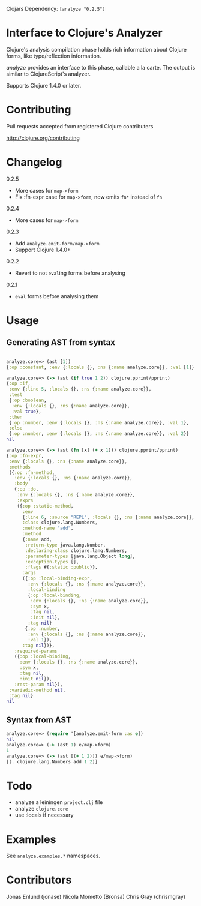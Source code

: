 Clojars Dependency: `[analyze "0.2.5"]`

# Interface to Clojure's Analyzer

Clojure's analysis compilation phase holds rich information about Clojure forms, like type/reflection information.

_analyze_ provides an interface to this phase, callable a la carte. The output is similar to ClojureScript's analyzer.

Supports Clojure 1.4.0 or later.

# Contributing

Pull requests accepted from registered Clojure contributers

http://clojure.org/contributing

# Changelog

0.2.5
- More cases for `map->form`
- Fix :fn-expr case for `map->form`, now emits `fn*` instead of `fn`

0.2.4
- More cases for `map->form`

0.2.3
- Add `analyze.emit-form/map->form`
- Support Clojure 1.4.0+

0.2.2
- Revert to not `eval`ing forms before analysing

0.2.1
- `eval` forms before analysing them

# Usage

## Generating AST from syntax

```clojure

analyze.core=> (ast [1])
{:op :constant, :env {:locals {}, :ns {:name analyze.core}}, :val [1]}

analyze.core=> (-> (ast (if true 1 2)) clojure.pprint/pprint)
{:op :if,
 :env {:line 5, :locals {}, :ns {:name analyze.core}},
 :test
 {:op :boolean,
  :env {:locals {}, :ns {:name analyze.core}},
  :val true},
 :then
 {:op :number, :env {:locals {}, :ns {:name analyze.core}}, :val 1},
 :else
 {:op :number, :env {:locals {}, :ns {:name analyze.core}}, :val 2}}
nil

analyze.core=> (-> (ast (fn [x] (+ x 1))) clojure.pprint/pprint)
{:op :fn-expr,
 :env {:locals {}, :ns {:name analyze.core}},
 :methods
 ({:op :fn-method,
   :env {:locals {}, :ns {:name analyze.core}},
   :body
   {:op :do,
    :env {:locals {}, :ns {:name analyze.core}},
    :exprs
    ({:op :static-method,
      :env
      {:line 6, :source "REPL", :locals {}, :ns {:name analyze.core}},
      :class clojure.lang.Numbers,
      :method-name "add",
      :method
      {:name add,
       :return-type java.lang.Number,
       :declaring-class clojure.lang.Numbers,
       :parameter-types [java.lang.Object long],
       :exception-types [],
       :flags #{:static :public}},
      :args
      ({:op :local-binding-expr,
        :env {:locals {}, :ns {:name analyze.core}},
        :local-binding
        {:op :local-binding,
         :env {:locals {}, :ns {:name analyze.core}},
         :sym x,
         :tag nil,
         :init nil},
        :tag nil}
       {:op :number,
        :env {:locals {}, :ns {:name analyze.core}},
        :val 1}),
      :tag nil})},
   :required-params
   ({:op :local-binding,
     :env {:locals {}, :ns {:name analyze.core}},
     :sym x,
     :tag nil,
     :init nil}),
   :rest-param nil}),
 :variadic-method nil,
 :tag nil}
nil
```

## Syntax from AST


```clojure
analyze.core=> (require '[analyze.emit-form :as e])
nil
analyze.core=> (-> (ast 1) e/map->form)
1
analyze.core=> (-> (ast [(+ 1 2)]) e/map->form)
[(. clojure.lang.Numbers add 1 2)]
```

# Todo

- analyze a leiningen `project.clj` file
- analyze `clojure.core`
- use :locals if necessary

# Examples

See `analyze.examples.*` namespaces.

# Contributors

Jonas Enlund (jonase)
Nicola Mometto (Bronsa)
Chris Gray (chrismgray)
